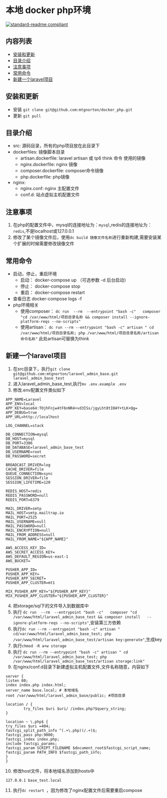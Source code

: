 # 本地 docker php环境

[![standard-readme compliant](https://img.shields.io/badge/readme%20style-standard-brightgreen.svg?style=flat-square)](https://github.com/RichardLitt/standard-readme)

## 内容列表
- [安装和更新](#安装和更新)
- [目录介绍](#目录介绍)
- [注意事项](#注意事项)
- [常用命令](#常用命令)
- [新建一个laravel项目](#新建一个laravel项目)

## 安装和更新
- 安装 `git clone git@github.com:mtgnorton/docker_php.git`
- 更新 `git pull`

## 目录介绍
- src: 源码目录，所有的php项目放在此目录下
- dockerfiles: 镜像脚本目录
  - artisan.dockerfile: laravel artisan 或 tp6 think 命令 使用的镜像
  - nginx.dockerfile: nginx 镜像
  - composer.dockerfile: composer命令镜像
  - php.dockerfile: php镜像
- nginx:
    - nginx.conf: nginx 主配置文件
    - conf.d: 站点虚拟主机配置文件
## 注意事项
1. 在php的配置文件中，mysql的连接地址为：`mysql`,redis的连接地址为：`redis`,不是localhost或127.0.0.1
2. 修改了某个镜像文件后，使用`dc build 镜像文件名称`进行重新构建,需要安装某个扩展的时候需要修改镜像文件
## 常用命令
- 启动，停止，重启环境
  - 启动： docker-compose up    （可选参数 -d 后台启动）
  - 停止： docker-compose stop
  - 重启： docker-compose restart 
- 查看日志
docker-compose logs -f
- php环境相关
  - 使用composer： `dc run  --rm  --entrypoint "bash -c"   composer "cd /var/www/html/项目目录名称 && composer install --ignore-platform-reqs --no-scripts"`
  - 使用artisan： `dc run --rm --entrypoint "bash -c" artisan " cd /var/www/html/项目目录名称; php /var/www/html/项目目录名称/artisan 命令名称"` 此处artisan可替换为think
  
    
## 新建一个laravel项目

1. 在src目录下，执行`git clone git@github.com:mtgnorton/laravel_admin_base.git laravel_admin_base_test `
2. 进入laravel_admin_base_test,执行`mv .env.example .env`
3. 修改.env配置文件类似如下
```azure
APP_NAME=Laravel
APP_ENV=local
APP_KEY=base64:TOjhFnjw4tF6nNR4+vd3ISs/jgyLht8tI0AY+tLK+Qg=
APP_DEBUG=true
APP_URL=http://localhost

LOG_CHANNEL=stack

DB_CONNECTION=mysql
DB_HOST=mysql
DB_PORT=3306
DB_DATABASE=laravel_admin_base_test
DB_USERNAME=root
DB_PASSWORD=secret

BROADCAST_DRIVER=log
CACHE_DRIVER=file
QUEUE_CONNECTION=sync
SESSION_DRIVER=file
SESSION_LIFETIME=120

REDIS_HOST=redis
REDIS_PASSWORD=null
REDIS_PORT=6379

MAIL_DRIVER=smtp
MAIL_HOST=smtp.mailtrap.io
MAIL_PORT=2525
MAIL_USERNAME=null
MAIL_PASSWORD=null
MAIL_ENCRYPTION=null
MAIL_FROM_ADDRESS=null
MAIL_FROM_NAME="${APP_NAME}"

AWS_ACCESS_KEY_ID=
AWS_SECRET_ACCESS_KEY=
AWS_DEFAULT_REGION=us-east-1
AWS_BUCKET=

PUSHER_APP_ID=
PUSHER_APP_KEY=
PUSHER_APP_SECRET=
PUSHER_APP_CLUSTER=mt1

MIX_PUSHER_APP_KEY="${PUSHER_APP_KEY}"
MIX_PUSHER_APP_CLUSTER="${PUSHER_APP_CLUSTER}"
```
4. 把storage/sql下的文件导入到数据库中
5. 执行 `dc run  --rm  --entrypoint "bash -c"   composer "cd /var/www/html/laravel_admin_base_test && composer install   --ignore-platform-reqs --no-scripts"`,安装第三方依赖
6. 执行`dc run --rm --entrypoint "bash -c" artisan " cd/var/www/html/laravel_admin_base_test; php /var/www/html/laravel_admin_base_test/artisan key:generate"`,生成key
7. 执行`chmod -R a+w storage`
8. 执行 `dc run --rm --entrypoint "bash -c" artisan " cd /var/www/html/laravel_admin_base_test; php /var/www/html/laravel_admin_base_test/artisan storage:link"`
9. 在nginx/conf.d目录下新建虚拟主机配置文件,文件名称随意，内容如下
```azure
server {
listen 80;
index index.php index.html;
server_name base.local; # 本地域名
root /var/www/html/laravel_admin_base/public; #项目目录

location / {
        try_files $uri $uri/ /index.php?$query_string;
}

location ~ \.php$ {
try_files $uri =404;
fastcgi_split_path_info ^(.+\.php)(/.+)$;
fastcgi_pass php:9000;
fastcgi_index index.php;
include fastcgi_params;
fastcgi_param SCRIPT_FILENAME $document_root$fastcgi_script_name;
fastcgi_param PATH_INFO $fastcgi_path_info;
}
}
```
10. 修改host文件，将本地域名添加到hosts中
```azure
127.0.0.1 base_test.local
```
  
11. 执行`dc restart `，因为修改了nginx配置文件后需要重启compose
